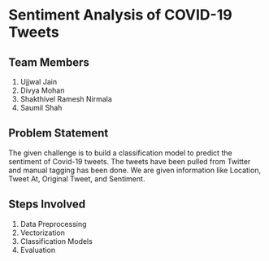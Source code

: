 # Sentiment Analysis of COVID-19 Tweets

## Team Members
1) Ujjwal Jain
2) Divya Mohan
3) Shakthivel Ramesh Nirmala
4) Saumil Shah

## Problem Statement
The given challenge is to build a classification model to predict the sentiment of Covid-19 tweets. The tweets have been pulled from Twitter and manual tagging has been done. We are given information like Location, Tweet At, Original Tweet, and Sentiment.

## Steps Involved

1) Data Preprocessing
2) Vectorization
3) Classification Models
4) Evaluation
